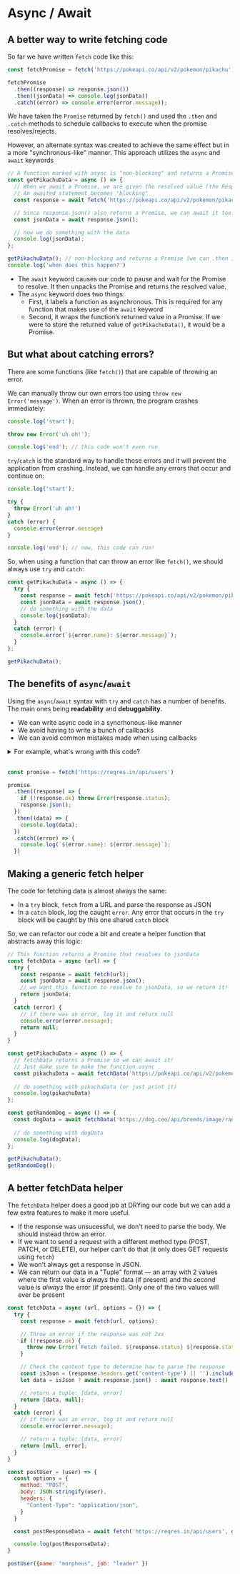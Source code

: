 # Async / Await

## A better way to write fetching code

So far we have written `fetch` code like this:

```js
const fetchPromise = fetch('https://pokeapi.co/api/v2/pokemon/pikachu');

fetchPromise
  .then((response) => response.json())
  .then((jsonData) => console.log(jsonData))
  .catch((error) => console.error(error.message));
```

We have taken the `Promise` returned by `fetch()` and used the `.then` and `.catch` methods to schedule callbacks to execute when the promise resolves/rejects.

However, an alternate syntax was created to achieve the same effect but in a more "synchronous-like" manner. This approach utilizes the `async` and `await` keywords

```jsx
// A function marked with async is "non-blocking" and returns a Promise
const getPikachuData = async () => { 
  // When we await a Promise, we are given the resolved value (the Response object)
  // An awaited statement becomes "blocking"
  const response = await fetch('https://pokeapi.co/api/v2/pokemon/pikachu');

  // Since response.json() also returns a Promise, we can await it too.
  const jsonData = await response.json();

  // now we do something with the data
  console.log(jsonData);
};

getPikachuData(); // non-blocking and returns a Promise (we can .then it if we wanted to)
console.log('when does this happen?') 
```

- The `await` keyword causes our code to pause and wait for the Promise to resolve. It then unpacks the Promise and returns the resolved value.
- The `async` keyword does two things:
    - First, it labels a function as asynchronous. This is required for any function that makes use of the `await` keyword
    - Second, it wraps the function’s returned value in a Promise. If we were to store the returned value of `getPikachuData()`, it would be a Promise.

## But what about catching errors?

There are some functions (like `fetch()`) that are capable of throwing an error. 

We can manually throw our own errors too using `throw new Error('message')`. When an error is thrown, the program crashes immediately:

```js
console.log('start');

throw new Error('uh oh!');

console.log('end'); // this code won't even run
```

`try`/`catch` is the standard way to handle those errors and it will prevent the application from crashing. Instead, we can handle any errors that occur and continue on:

```js
console.log('start');

try {
  throw Error('uh oh!')
}
catch (error) {
  console.error(error.message)
}

console.log('end'); // now, this code can run!
```

So, when using a function that can throw an error like `fetch()`, we should always use `try` and `catch`:

```js
const getPikachuData = async () => { 
  try {
    const response = await fetch('https://pokeapi.co/api/v2/pokemon/pikachu');
    const jsonData = await response.json();
    // do something with the data
    console.log(jsonData);
  }
  catch (error) {
    console.error(`${error.name}: ${error.message}`);
  }
};

getPikachuData();
```

## The benefits of `async`/`await`

Using the `async`/`await` syntax with `try` and `catch` has a number of benefits. The main ones being **readability** and **debuggability**.
* We can write async code in a syncrhonous-like manner
* We avoid having to write a bunch of callbacks
* We can avoid common mistakes made when using callbacks

<details><summary>For example, what's wrong with this code?</summary>

Forgot to return from the first `.then` when chaining to a second `.then`

</details><br>


```js
const promise = fetch('https://reqres.in/api/users')

promise
  .then((response) => {
    if (!response.ok) throw Error(response.status);
    response.json();
  })
  .then((data) => {
    console.log(data);
  })
  .catch((error) => {
    console.log(`${error.name}: ${error.message}`);
  })
```

## Making a generic fetch helper

The code for fetching data is almost always the same: 

- In a `try` block, `fetch` from a URL and parse the response as JSON
- In a `catch` block, log the caught `error`. Any error that occurs in the `try` block will be caught by this one shared `catch` block

So, we can refactor our code a bit and create a helper function that abstracts away this logic:

```js
// This function returns a Promise that resolves to jsonData
const fetchData = async (url) => {
  try {
    const response = await fetch(url);
    const jsonData = await response.json();
    // we want this function to resolve to jsonData, so we return it!
    return jsonData; 
  }
  catch (error) {
    // if there was an error, log it and return null
    console.error(error.message);
    return null; 
  }
}

const getPikachuData = async () => {    
  // fetchData returns a Promise so we can await it! 
  // Just make sure to make the function async
  const pikachuData = await fetchData('https://pokeapi.co/api/v2/pokemon/pikachu');
  
  // do something with pikachuData (or just print it)
  console.log(pikachuData)
};

const getRandomDog = async () => {    
  const dogData = await fetchData('https://dog.ceo/api/breeds/image/random');
  
  // do something with dogData
  console.log(dogData);
};

getPikachuData();
getRandomDog();
```

## A better fetchData helper

The `fetchData` helper does a good job at DRYing our code but we can add a few extra features to make it more useful.

- If the response was unsucessful, we don't need to parse the body. We should instead throw an error.
- If we want to send a request with a different method type (POST, PATCH, or DELETE), our helper can't do that (it only does GET requests using `fetch`)
- We won't always get a response in JSON. 
- We can return our data in a "Tuple" format — an array with 2 values where the first value is _always_ the data (if present) and the second value is _always_ the error (if present). Only one of the two values will ever be present

```js
const fetchData = async (url, options = {}) => {
  try {
    const response = await fetch(url, options);

    // Throw an error if the response was not 2xx
    if (!response.ok) {
      throw new Error(`Fetch failed. ${response.status} ${response.statusText}`)
    }

    // Check the content type to determine how to parse the response
    const isJson = (response.headers.get('content-type') || '').includes('application/json')
    let data = isJson ? await response.json() : await response.text()

    // return a tuple: [data, error]
    return [data, null]; 
  }
  catch (error) {
    // if there was an error, log it and return null
    console.error(error.message);

    // return a tuple: [data, error]
    return [null, error]; 
  }
}

const postUser = (user) => {
  const options = {
    method: "POST",
    body: JSON.stringify(user),
    headers: {
      "Content-Type": "application/json",
    }
  }

  const postResponseData = await fetch('https://reqres.in/api/users', options)

  console.log(postResponseData);
}

postUser({name: "morpheus", job: "leader" })
```